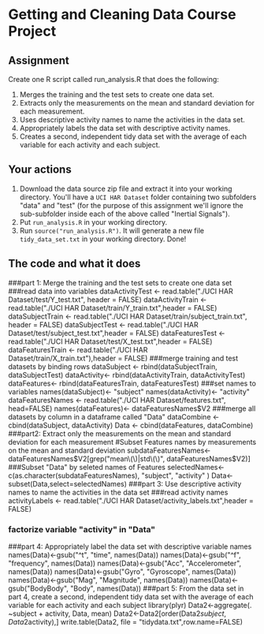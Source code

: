 # Getting and Cleaning Data Course Project

## Assignment

Create one R script called run_analysis.R that does the following:

1. Merges the training and the test sets to create one data set.
2. Extracts only the measurements on the mean and standard deviation for each measurement.
3. Uses descriptive activity names to name the activities in the data set.
4. Appropriately labels the data set with descriptive activity names.
5. Creates a second, independent tidy data set with the average of each variable for each activity and each subject.

## Your actions 

1. Download the data source zip file and extract it into your working directory. You'll have a ```UCI HAR Dataset``` folder containing two subfolders "data" and "test" (for the purpose of this assignment we'll ignore the sub-subfolder inside each of the above called "Inertial Signals").
2. Put ```run_analysis.R``` in your working directory.
3. Run ```source("run_analysis.R")```. It will generate a new file ```tidy_data_set.txt``` in your working directory. Done!

## The code and what it does

###part 1: Merge the training and the test sets to create one data set
###read data into variables
dataActivityTest  <- read.table("./UCI HAR Dataset/test/Y_test.txt", header = FALSE)
dataActivityTrain <- read.table("./UCI HAR Dataset/train/Y_train.txt",header = FALSE)
dataSubjectTrain <- read.table("./UCI HAR Dataset/train/subject_train.txt", header = FALSE)
dataSubjectTest  <- read.table("./UCI HAR Dataset/test/subject_test.txt",header = FALSE)
dataFeaturesTest  <- read.table("./UCI HAR Dataset/test/X_test.txt",header = FALSE)
dataFeaturesTrain <- read.table("./UCI HAR Dataset/train/X_train.txt"),header = FALSE)
###merge training and test datasets by binding rows
dataSubject <- rbind(dataSubjectTrain, dataSubjectTest)
dataActivity<- rbind(dataActivityTrain, dataActivityTest)
dataFeatures<- rbind(dataFeaturesTrain, dataFeaturesTest)
###set names to variables
names(dataSubject)<- "subject"
names(dataActivity)<- "activity"
dataFeaturesNames <- read.table("./UCI HAR Dataset/features.txt", head=FALSE)
names(dataFeatures)<- dataFeaturesNames$V2
###merge all datasets by column in a dataframe called "Data"
dataCombine <- cbind(dataSubject, dataActivity)
Data <- cbind(dataFeatures, dataCombine)
###part2: Extract only the measurements on the mean and standard deviation for each measurement
#Subset Features names by measurements on the mean and standard deviation
subdataFeaturesNames<-dataFeaturesNames$V2[grep("mean\\(\\)|std\\(\\)", dataFeaturesNames$V2)]
###Subset "Data" by seleted names of Features
selectedNames<-c(as.character(subdataFeaturesNames), "subject", "activity" )
Data<-subset(Data,select=selectedNames)
###part 3: Use descriptive activity names to name the activities in the data set
###read activity names
activityLabels <- read.table("./UCI HAR Dataset/activity_labels.txt",header = FALSE)
### factorize variable "activity" in "Data"
###part 4: Appropriately label the data set with descriptive variable names 
names(Data)<-gsub("^t", "time", names(Data))
names(Data)<-gsub("^f", "frequency", names(Data))
names(Data)<-gsub("Acc", "Accelerometer", names(Data))
names(Data)<-gsub("Gyro", "Gyroscope", names(Data))
names(Data)<-gsub("Mag", "Magnitude", names(Data))
names(Data)<-gsub("BodyBody", "Body", names(Data))
###part 5: From the data set in part 4, create a second, independent tidy data set with the average of each variable for each activity and each subject
library(plyr)
Data2<-aggregate(. ~subject + activity, Data, mean)
Data2<-Data2[order(Data2$subject,Data2$activity),]
write.table(Data2, file = "tidydata.txt",row.name=FALSE)
